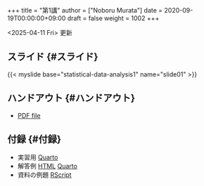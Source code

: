 +++
title = "第1講"
author = ["Noboru Murata"]
date = 2020-09-19T00:00:00+09:00
draft = false
weight = 1002
+++

<span class="timestamp-wrapper"><span class="timestamp">&lt;2025-04-11 Fri&gt; </span></span> 更新


## スライド {#スライド}

{{< myslide base="statistical-data-analysis1" name="slide01" >}}


## ハンドアウト {#ハンドアウト}

-   [PDF file](https://noboru-murata.github.io/statistical-data-analysis1/pdfs/slide01.pdf)


## 付録 {#付録}

-   実習用 [Quarto](https://raw.githubusercontent.com/noboru-murata/statistical-data-analysis1/refs/heads/master/docs/code/practice01.qmd)
-   解答例 [HTML](https://noboru-murata.github.io/statistical-data-analysis1/code/sample-code01.html) [Quarto](https://raw.githubusercontent.com/noboru-murata/statistical-data-analysis1/refs/heads/master/docs/code/sample-code01.qmd)
-   資料の例題 [RScript](https://noboru-murata.github.io/statistical-data-analysis1/code/slide01.R)
